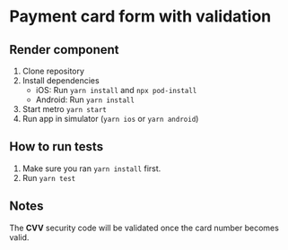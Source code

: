 # Payment card form with validation
## Render component
1. Clone repository
2. Install dependencies
   - iOS: Run `yarn install` and `npx pod-install`
   - Android: Run `yarn install`
3. Start metro `yarn start`
4. Run app in simulator (`yarn ios` or `yarn android`)

## How to run tests
1. Make sure you ran `yarn install` first.
2. Run `yarn test`

## Notes
The **CVV** security code will be validated once the card number becomes valid.
